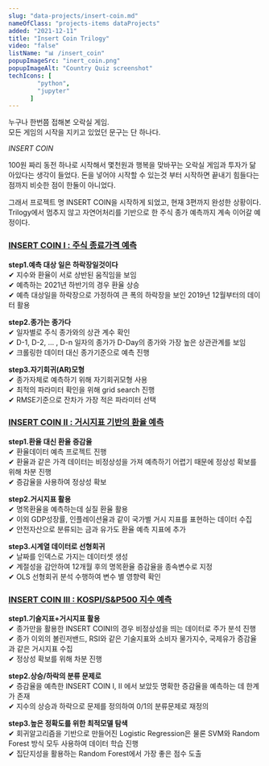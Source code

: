 ```yaml
---
slug: "data-projects/insert-coin.md"
nameOfClass: "projects-items dataProjects"
added: "2021-12-11"
title: "Insert Coin Trilogy"
video: "false"
listName: "📊 /insert_coin"
popupImageSrc: "inert_coin.png"
popupImageAlt: "Country Quiz screenshot"
techIcons: [
        "python",
        "jupyter"
      ]
---
```



누구나 한번쯤 접해본 오락실 게임.  
모든 게임의 시작을 지키고 있었던 문구는 단 하나다. 

_INSERT COIN_

100원 짜리 동전 하나로 시작해서 몇천원과 행복을 맞바꾸는 오락실 게임과 투자가 닮아있다는 생각이 들었다. 돈을 넣어야 시작할 수 있는것 부터 시작하면 끝내기 힘들다는 점까지 비슷한 점이 한둘이 아니었다. 

그래서 프로젝트 명 INSERT COIN을 시작하게 되었고, 현재 3편까지 완성한 상황이다.  
Trilogy에서 멈추지 않고 자연어처리를 기반으로 한 주식 종가 예측까지 계속 이어갈 예정이다.

  
### [INSERT COIN I : 주식 종료가격 예측](https://drive.google.com/file/d/1K7sl6rLGxETRN9r5hpAT_8jORxX2DR-H/view  "클릭하여 상세 문서를 다운받을 수 있습니다.")  
__step1.예측 대상 일은 하락장일것이다__      
✔︎ 지수와 환율이 서로 상반된 움직임을 보임      
✔︎ 예측하는 2021년 하반기의 경우 환율 상승      
✔︎ 예측 대상일을 하락장으로 가정하여 큰 폭의 하락장을 보인 2019년 12월부터의 데이터 활용      
  
  
__step2.종가는 종가다__    
✔︎ 일자별로 주식 종가와의 상관 계수 확인  
✔︎ D-1, D-2, ... , D-n 일자의 종가가 D-Day의 종가와 가장 높은 상관관계를 보임  
✔︎ 크롤링한 데이터 대신 종가기준으로 예측 진행  
  
  
__step3.자기회귀(AR)모형__  
✔︎ 종가자체로 예측하기 위해 자기회귀모형 사용  
✔︎ 최적의 파라미터 확인을 위해 grid search 진행    
✔︎ RMSE기준으로 잔차가 가장 적은 파라미터 선택  
  
  
### [INSERT COIN II : 거시지표 기반의 환율 예측](https://docs.google.com/presentation/d/12MXZBETpu6qNdGp8aQCni2mf_Hp7PZ4T/edit  "클릭하여 상세 문서를 다운받을 수 있습니다.")  
__step1.환율 대신 환율 증감율__    
✔︎ 환율데이터 예측 프로젝트 진행  
✔︎ 환율과 같은 가격 데이터는 비정상성을 가져 예측하기 어렵기 때문에 정상성 확보를 위해 차분 진행  
✔︎ 증감율을 사용하여 정상성 확보  
  
  
__step2.거시지표 활용__  
✔︎ 명목환율을 예측하는데 실질 환율 활용  
✔︎ 이외 GDP성장률, 인플레이션율과 같이 국가별 거시 지표를 표현하는 데이터 수집  
✔︎ 안전자산으로 분류되는 금과 유가도 환율 예측 지표에 추가   
  
__step3.시계열 데이터로 선형회귀__  
✔︎ 날짜를 인덱스로 가지는 데이터셋 생성  
✔︎ 계절성을 감안하여 12개월 후의 명목환율 증감율을 종속변수로 지정     
✔︎ OLS 선형회귀 분석 수행하여 변수 별 영향력 확인  
  
  
### [INSERT COIN III : KOSPI/S&P500 지수 예측](https://drive.google.com/file/d/1G3d_ViNj8xwgdw0F5mDrtZ6lsoOl2ROt/view  "클릭하여 상세 문서를 다운받을 수 있습니다.")  
__step1.기술지표+거시지표 활용__  
✔︎ 종가만을 활용한 INSERT COINⅠ의 경우 비정상성을 띄는 데이터로 주가 분석 진행  
✔︎ 종가 이외의 볼린저밴드, RSI와 같은 기술지표와 소비자 물가지수, 국제유가 증감율과 같은 거시지표 수집  
✔︎ 정상성 확보를 위해 차분 진행  
  
__step2.상승/하락의 분류 문제로__  
✔︎ 증감율을 예측한 INSERT COIN Ⅰ, Ⅱ 에서 보았듯 명확한 증감율을 예측하는 데 한계가 존재  
✔︎ 지수의 상승과 하락으로 문제를 정의하여 0/1의 분류문제로 재정의
  
__step3.높은 정확도를 위한 최적모델 탐색__  
✔︎ 회귀알고리즘을 기반으로 만들어진 Logistic Regression은 물론 SVM와 Random Forest 방식 모두 사용하여 데이터 학습 진행        
✔︎ 집단지성을 활용하는 Random Forest에서 가장 좋은 점수 도출  

